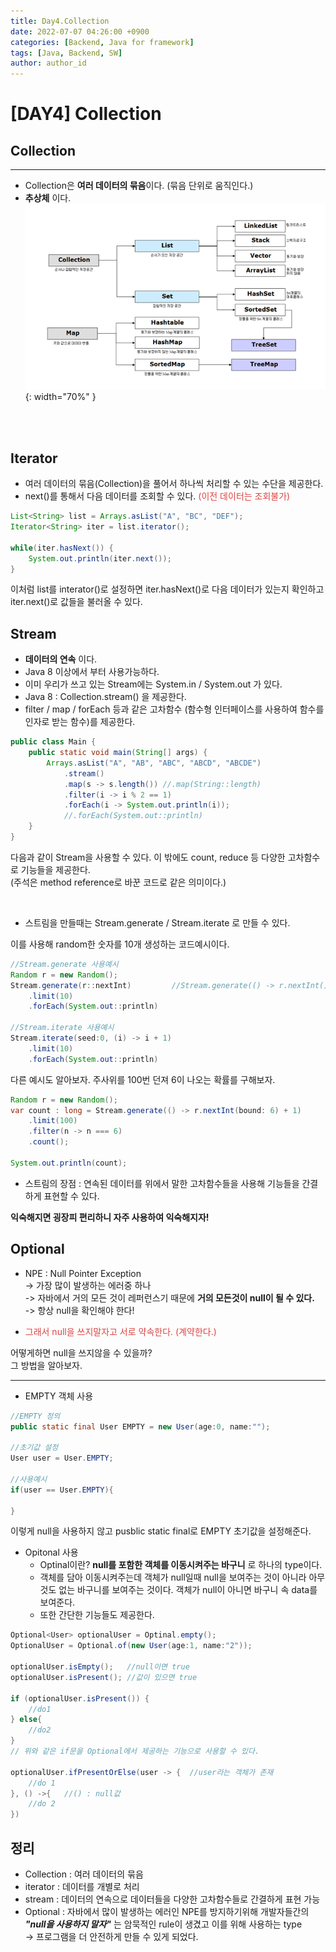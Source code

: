 ```yaml
---
title: Day4.Collection
date: 2022-07-07 04:26:00 +0900
categories: [Backend, Java for framework]
tags: [Java, Backend, SW] 
author: author_id 
---
```


# [DAY4] Collection

## Collection
---
- Collection은 **여러 데이터의 묶음**이다. (묶음 단위로 움직인다.)
- **추상체** 이다.  
![Desktop View](/assets/img/2022.07/07-1.PNG){: width="70%" }

<br>
<br>

## Iterator
- 여러 데이터의 묶음(Collection)을 풀어서 하나씩 처리할 수 있는 수단을 제공한다.
- next()를 통해서 다음 데이터를 조회할 수 있다. <span style="color: #dc4343">(이전 데이터는 조회불가)<span>


```java
List<String> list = Arrays.asList("A", "BC", "DEF");
Iterator<String> iter = list.iterator();

while(iter.hasNext()) {
    System.out.println(iter.next());
}
```
이처럼 list를 interator()로 설정하면 iter.hasNext()로 다음 데이터가 있는지 확인하고 iter.next()로 값들을 불러올 수 있다.

## Stream
- **데이터의 연속** 이다.
- Java 8 이상에서 부터 사용가능하다.
- 이미 우리가 쓰고 있는 Stream에는 System.in / System.out 가 있다.
- Java 8 : Collection.stream() 을 제공한다.
- filter / map / forEach 등과 같은 고차함수 (함수형 인터페이스를 사용하여 함수를 인자로 받는 함수)를 제공한다.

```java
public class Main {
    public static void main(String[] args) {
        Arrays.asList("A", "AB", "ABC", "ABCD", "ABCDE")
            .stream()
            .map(s -> s.length()) //.map(String::length)
            .filter(i -> i % 2 == 1)
            .forEach(i -> System.out.println(i));   
            //.forEach(System.out::println)
    }
}
```
다음과 같이 Stream을 사용할 수 있다. 이 밖에도 count, reduce 등 다양한 고차함수로 기능들을 제공한다.  
(주석은 method reference로 바꾼 코드로 같은 의미이다.)

<br>

- 스트림을 만들때는 Stream.generate / Stream.iterate 로 만들 수 있다.  

이를 사용해 random한 숫자를 10개 생성하는 코드예시이다.
```java
//Stream.generate 사용예시
Random r = new Random();
Stream.generate(r::nextInt)         //Stream.generate(() -> r.nextInt())
    .limit(10)
    .forEach(System.out::println)

//Stream.iterate 사용예시
Stream.iterate(seed:0, (i) -> i + 1)
    .limit(10)
    .forEach(System.out::println)
```

다른 예시도 알아보자.
주사위를 100번 던져 6이 나오는 확률를 구해보자.
```java
Random r = new Random();
var count : long = Stream.generate(() -> r.nextInt(bound: 6) + 1) 
    .limit(100)
    .filter(n -> n === 6)
    .count();

System.out.println(count);
```


- 스트림의 장점 : 연속된 데이터를 위에서 말한 고차함수들을 사용해 기능들을 간결하게 표현할 수 있다.

**익숙해지면 굉장피 편리하니 자주 사용하여 익숙해지자!**

## Optional
- NPE : Null Pointer Exception  
-> 가장 많이 발생하는 에러중 하나  
-> 자바에서 거의 모든 것이 레퍼런스기 때문에 **거의 모든것이 null이 될 수 있다.**  
-> 항상 null을 확인해야 한다!

- <span style="color: #dc4343">그래서 null을 쓰지말자고 서로 약속한다. (계약한다.)</span>

어떻게하면 null을 쓰지않을 수 있을까?  
그 방법을 알아보자.

---

- EMPTY 객체 사용
```java
//EMPTY 정의
public static final User EMPTY = new User(age:0, name:"");

//초기값 설정
User user = User.EMPTY;

//사용예시
if(user == User.EMPTY){ 

}
```

이렇게 null을 사용하지 않고 pusblic static final로 EMPTY 초기값을 설정해준다.
<br>

- Opitonal 사용  
    - <span sytle = "color: #0000CD">Optinal이란?</span> 
    **null를 포함한 객체를 이동시켜주는 바구니** 로 하나의 type이다.
    - 객체를 담아 이동시켜주는데 객체가 null일때 null을 보여주는 것이 아니라 아무것도 없는 바구니를 보여주는 것이다. 객체가 null이 아니면 바구니 속 data를 보여준다.
    - 또한 간단한 기능들도 제공한다.

```java
Optional<User> optionalUser = Optinal.empty();
OptionalUser = Optional.of(new User(age:1, name:"2"));

optionalUser.isEmpty();   //null이면 true
optionalUser.isPresent(); //값이 있으면 true

if (optionalUser.isPresent()) {
    //do1 
} else{
    //do2
}
// 위와 같은 if문을 Optional에서 제공하는 기능으로 사용할 수 있다.

optionalUser.ifPresentOrElse(user -> {  //user라는 객체가 존재
    //do 1
}, () ->{   //() : null값
    //do 2
})

```

## 정리
- Collection : 여러 데이터의 묶음  
- iterator : 데이터를 개별로 처리
- stream : 데이터의 연속으로 데이터들을 다양한 고차함수들로 간결하게 표현 가능
- Optional : 자바에서 많이 발생하는 에러인 NPE를 방지하기위해 개발자들간의 ***"null을 사용하지 말자"*** 는 암묵적인 rule이 생겼고 이를 위해 사용하는 type  
-> 프로그램을 더 안전하게 만들 수 있게 되었다.

